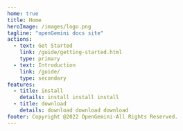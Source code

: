 ```yaml
---
home: true
title: Home
heroImage: /images/logo.png
tagline: "openGemini docs site"
actions:
  - text: Get Started
    link: /guide/getting-started.html
    type: primary
  - text: Introduction
    link: /guide/
    type: secondary
features:
  - title: install
    details: install install install
  - title: download
    details: download download download
footer: Copyright @2022 OpenGemini-All Rights Reserved.
---
```



